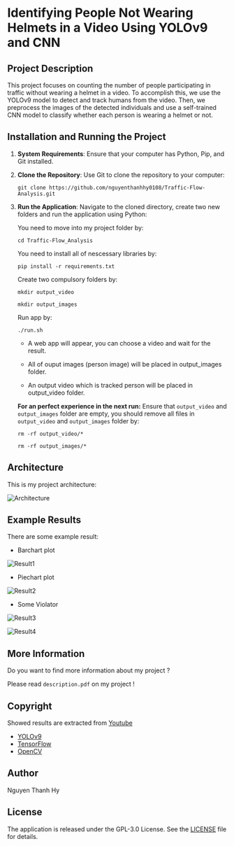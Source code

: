 # Identifying People Not Wearing Helmets in a Video Using YOLOv9 and CNN

## Project Description

This project focuses on counting the number of people participating in traffic without wearing a helmet in a video. To accomplish this, we use the YOLOv9 model to detect and track humans from the video. Then, we preprocess the images of the detected individuals and use a self-trained CNN model to classify whether each person is wearing a helmet or not.

## Installation and Running the Project

1. **System Requirements**: Ensure that your computer has Python, Pip, and Git installed.

2. **Clone the Repository**: Use Git to clone the repository to your computer:

    ```
    git clone https://github.com/nguyenthanhhy0108/Traffic-Flow-Analysis.git
    ```

3. **Run the Application**: Navigate to the cloned directory, create two new folders and run the application using Python:

    You need to move into my project folder by:
    ```
    cd Traffic-Flow_Analysis
    ```

    You need to install all of nescessary libraries by:
    ```
    pip install -r requirements.txt
    ```

    Create two compulsory folders by:
    ```
    mkdir output_video
    ```
    ```
    mkdir output_images
    ```

    Run app by:
    ```
    ./run.sh
    ```
    
    * A web app will appear, you can choose a video and wait for the result.

    * All of ouput images (person image) will be placed in output_images folder.

    * An output video which is tracked person will be placed in output_video folder.

    **For an perfect experience in the next run:** Ensure that `output_video` and `output_images` folder are empty, you should remove all files in `output_video` and `output_images` folder by:

    ```
    rm -rf output_video/*
    ```

    ```
    rm -rf output_images/*
    ```

## Architecture

This is my project architecture:

![Architecture](https://private-user-images.githubusercontent.com/121184152/323162621-e2a1bb78-7572-4afc-a1c6-2ac938a7ab8a.jpg?jwt=eyJhbGciOiJIUzI1NiIsInR5cCI6IkpXVCJ9.eyJpc3MiOiJnaXRodWIuY29tIiwiYXVkIjoicmF3LmdpdGh1YnVzZXJjb250ZW50LmNvbSIsImtleSI6ImtleTUiLCJleHAiOjE3MTM0NjA1ODIsIm5iZiI6MTcxMzQ2MDI4MiwicGF0aCI6Ii8xMjExODQxNTIvMzIzMTYyNjIxLWUyYTFiYjc4LTc1NzItNGFmYy1hMWM2LTJhYzkzOGE3YWI4YS5qcGc_WC1BbXotQWxnb3JpdGhtPUFXUzQtSE1BQy1TSEEyNTYmWC1BbXotQ3JlZGVudGlhbD1BS0lBVkNPRFlMU0E1M1BRSzRaQSUyRjIwMjQwNDE4JTJGdXMtZWFzdC0xJTJGczMlMkZhd3M0X3JlcXVlc3QmWC1BbXotRGF0ZT0yMDI0MDQxOFQxNzExMjJaJlgtQW16LUV4cGlyZXM9MzAwJlgtQW16LVNpZ25hdHVyZT1hMWZmYmRiMjAyMWQ5ZThhNDAxMWY1NzFiNjliNWRiMDdkNTQxYTgwMWNjNWNmZTUyNTAxZjkyYTA0YzY2OWNmJlgtQW16LVNpZ25lZEhlYWRlcnM9aG9zdCZhY3Rvcl9pZD0wJmtleV9pZD0wJnJlcG9faWQ9MCJ9.UsYncdJO30jb8bFV3jylCX19sWyaff3aaF7cd6sQ7-s)

## Example Results

There are some example result:

* Barchart plot

![Result1](https://private-user-images.githubusercontent.com/121184152/323162611-b049da74-1996-44b5-97bb-50f42b6671f3.jpg?jwt=eyJhbGciOiJIUzI1NiIsInR5cCI6IkpXVCJ9.eyJpc3MiOiJnaXRodWIuY29tIiwiYXVkIjoicmF3LmdpdGh1YnVzZXJjb250ZW50LmNvbSIsImtleSI6ImtleTUiLCJleHAiOjE3MTM0NjA1ODIsIm5iZiI6MTcxMzQ2MDI4MiwicGF0aCI6Ii8xMjExODQxNTIvMzIzMTYyNjExLWIwNDlkYTc0LTE5OTYtNDRiNS05N2JiLTUwZjQyYjY2NzFmMy5qcGc_WC1BbXotQWxnb3JpdGhtPUFXUzQtSE1BQy1TSEEyNTYmWC1BbXotQ3JlZGVudGlhbD1BS0lBVkNPRFlMU0E1M1BRSzRaQSUyRjIwMjQwNDE4JTJGdXMtZWFzdC0xJTJGczMlMkZhd3M0X3JlcXVlc3QmWC1BbXotRGF0ZT0yMDI0MDQxOFQxNzExMjJaJlgtQW16LUV4cGlyZXM9MzAwJlgtQW16LVNpZ25hdHVyZT0wZjM1ZGM3YjNjNjMxMzlkMWFlMDhmMjA0YzEyNjg1ZmU2MDVkOWMyZWJmMGEyNDhhMGE2NmNjNzNkNzUxMjg3JlgtQW16LVNpZ25lZEhlYWRlcnM9aG9zdCZhY3Rvcl9pZD0wJmtleV9pZD0wJnJlcG9faWQ9MCJ9.Atbrexb64-nQgPHoZgCR5J4TwOgMHvsu9yvOotQ2zVw)

* Piechart plot
  
![Result2](https://private-user-images.githubusercontent.com/121184152/323162617-d37462c9-f596-487e-833e-cf1250e0c0ea.jpg?jwt=eyJhbGciOiJIUzI1NiIsInR5cCI6IkpXVCJ9.eyJpc3MiOiJnaXRodWIuY29tIiwiYXVkIjoicmF3LmdpdGh1YnVzZXJjb250ZW50LmNvbSIsImtleSI6ImtleTUiLCJleHAiOjE3MTM0NjA1ODIsIm5iZiI6MTcxMzQ2MDI4MiwicGF0aCI6Ii8xMjExODQxNTIvMzIzMTYyNjE3LWQzNzQ2MmM5LWY1OTYtNDg3ZS04MzNlLWNmMTI1MGUwYzBlYS5qcGc_WC1BbXotQWxnb3JpdGhtPUFXUzQtSE1BQy1TSEEyNTYmWC1BbXotQ3JlZGVudGlhbD1BS0lBVkNPRFlMU0E1M1BRSzRaQSUyRjIwMjQwNDE4JTJGdXMtZWFzdC0xJTJGczMlMkZhd3M0X3JlcXVlc3QmWC1BbXotRGF0ZT0yMDI0MDQxOFQxNzExMjJaJlgtQW16LUV4cGlyZXM9MzAwJlgtQW16LVNpZ25hdHVyZT1kM2I2YWQ5ODU4YWViZTY0NzhhYWNlZjRhYzRiZTFiZGQ4NmI3NWM4MTljN2EzODY2Njk3YTNmZjc4NDhmY2FmJlgtQW16LVNpZ25lZEhlYWRlcnM9aG9zdCZhY3Rvcl9pZD0wJmtleV9pZD0wJnJlcG9faWQ9MCJ9.Zaqf0w7H7oNlJfWbCCM0kUUe_6fuPG4btfSqGoYetAM)

* Some Violator

![Result3](https://private-user-images.githubusercontent.com/121184152/323162577-88cb640f-b95e-4784-9763-916c05acf252.jpg?jwt=eyJhbGciOiJIUzI1NiIsInR5cCI6IkpXVCJ9.eyJpc3MiOiJnaXRodWIuY29tIiwiYXVkIjoicmF3LmdpdGh1YnVzZXJjb250ZW50LmNvbSIsImtleSI6ImtleTUiLCJleHAiOjE3MTM0NjA1ODIsIm5iZiI6MTcxMzQ2MDI4MiwicGF0aCI6Ii8xMjExODQxNTIvMzIzMTYyNTc3LTg4Y2I2NDBmLWI5NWUtNDc4NC05NzYzLTkxNmMwNWFjZjI1Mi5qcGc_WC1BbXotQWxnb3JpdGhtPUFXUzQtSE1BQy1TSEEyNTYmWC1BbXotQ3JlZGVudGlhbD1BS0lBVkNPRFlMU0E1M1BRSzRaQSUyRjIwMjQwNDE4JTJGdXMtZWFzdC0xJTJGczMlMkZhd3M0X3JlcXVlc3QmWC1BbXotRGF0ZT0yMDI0MDQxOFQxNzExMjJaJlgtQW16LUV4cGlyZXM9MzAwJlgtQW16LVNpZ25hdHVyZT1kYTY4N2MxYmU0MjI5ZmRiNzU2MzdkYzViNGU4Njc1Mjg1YWVlMGE3MzEwNGVjYzJkYWJlZjJmZjFhZjQwOGFkJlgtQW16LVNpZ25lZEhlYWRlcnM9aG9zdCZhY3Rvcl9pZD0wJmtleV9pZD0wJnJlcG9faWQ9MCJ9.YFaGnVFT-7x8sIj9aihTT0QZde3YI4MfMG3eigWsUVc)

![Result4](https://private-user-images.githubusercontent.com/121184152/323162605-1bc9db8d-07e2-4ac2-8ad9-610f16920f94.jpg?jwt=eyJhbGciOiJIUzI1NiIsInR5cCI6IkpXVCJ9.eyJpc3MiOiJnaXRodWIuY29tIiwiYXVkIjoicmF3LmdpdGh1YnVzZXJjb250ZW50LmNvbSIsImtleSI6ImtleTUiLCJleHAiOjE3MTM0NjA1ODIsIm5iZiI6MTcxMzQ2MDI4MiwicGF0aCI6Ii8xMjExODQxNTIvMzIzMTYyNjA1LTFiYzlkYjhkLTA3ZTItNGFjMi04YWQ5LTYxMGYxNjkyMGY5NC5qcGc_WC1BbXotQWxnb3JpdGhtPUFXUzQtSE1BQy1TSEEyNTYmWC1BbXotQ3JlZGVudGlhbD1BS0lBVkNPRFlMU0E1M1BRSzRaQSUyRjIwMjQwNDE4JTJGdXMtZWFzdC0xJTJGczMlMkZhd3M0X3JlcXVlc3QmWC1BbXotRGF0ZT0yMDI0MDQxOFQxNzExMjJaJlgtQW16LUV4cGlyZXM9MzAwJlgtQW16LVNpZ25hdHVyZT01ZmVhZjJiY2M2YzJhNGE4OTI5ZGFhNzA2OWE0Njg3ODMwZmJkMGNmZjNkNzZjMmMwYTk4YTAzNTJiMjdhNjU3JlgtQW16LVNpZ25lZEhlYWRlcnM9aG9zdCZhY3Rvcl9pZD0wJmtleV9pZD0wJnJlcG9faWQ9MCJ9.wPQTNv9X5MADINt-y0mDqJkx_RFhrrn_AGnpZItH7P4)

## More Information

Do you want to find more information about my project ?

Please read `description.pdf` on my project !

## Copyright

Showed results are extracted from [Youtube](https://www.youtube.com/watch?v=gWMDiKPI3Gg&t=39s)

- [YOLOv9](https://github.com/WongKinYiu/yolov9)
- [TensorFlow](https://www.tensorflow.org/)
- [OpenCV](https://opencv.org/)

## Author

Nguyen Thanh Hy

## License

The application is released under the GPL-3.0 License. See the [LICENSE](LICENSE) file for details.

